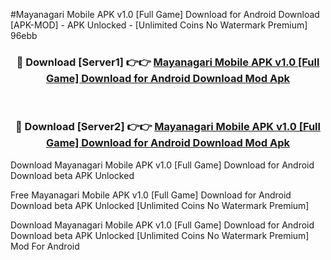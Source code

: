 #Mayanagari Mobile APK v1.0 [Full Game] Download for Android Download [APK-MOD] - APK Unlocked - [Unlimited Coins No Watermark Premium] 96ebb



<div align="center">

<h3>🔴 Download [Server1] 👉👉 <a href="https://momento.my/?title=Mayanagari_Mobile_APK_v1.0_[Full_Game]_Download_for_Android_Download">Mayanagari Mobile APK v1.0 [Full Game] Download for Android Download Mod Apk</a></h3><br>

<h3>🔴 Download [Server2] 👉👉 <a href="https://momento.my/?title=Mayanagari_Mobile_APK_v1.0_[Full_Game]_Download_for_Android_Download">Mayanagari Mobile APK v1.0 [Full Game] Download for Android Download Mod Apk</a></h3>
</div>



Download Mayanagari Mobile APK v1.0 [Full Game] Download for Android Download beta APK Unlocked

Free Mayanagari Mobile APK v1.0 [Full Game] Download for Android Download beta APK Unlocked [Unlimited Coins No Watermark Premium]

Download Mayanagari Mobile APK v1.0 [Full Game] Download for Android Download beta APK Unlocked [Unlimited Coins No Watermark Premium] Mod For Android
